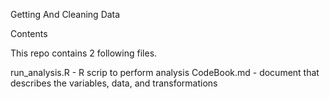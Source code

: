 Getting And Cleaning Data

Contents

This repo contains 2 following files.

run_analysis.R - R scrip to perform analysis
CodeBook.md - document that describes the variables, data, and transformations
